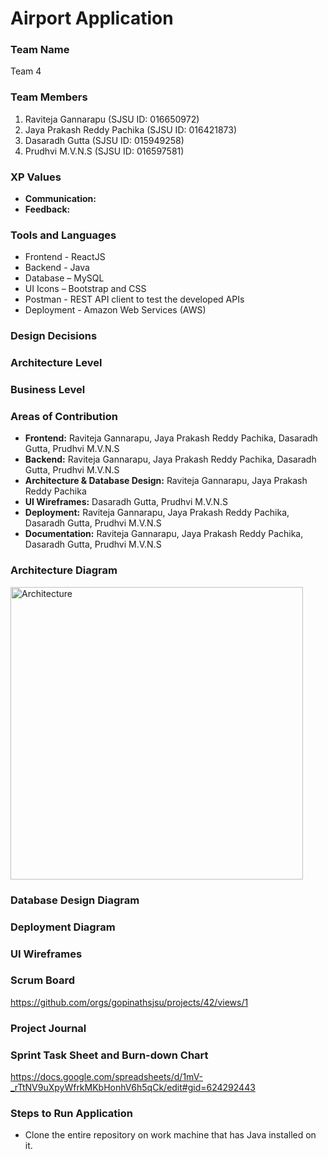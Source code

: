 
# Airport Application

### Team Name
Team 4

### Team Members
1. Raviteja Gannarapu (SJSU ID: 016650972)
2. Jaya Prakash Reddy Pachika (SJSU ID: 016421873)
3. Dasaradh Gutta (SJSU ID: 015949258)
4. Prudhvi M.V.N.S (SJSU ID: 016597581)

### XP Values
- **Communication:**  
- **Feedback:**

### Tools and Languages
- Frontend - ReactJS
- Backend - Java
- Database – MySQL
- UI Icons – Bootstrap and CSS
- Postman - REST API client to test the developed APIs
- Deployment - Amazon Web Services (AWS)

### Design Decisions

### Architecture Level

### Business Level 


### Areas of Contribution
- **Frontend:** Raviteja Gannarapu, Jaya Prakash Reddy Pachika, Dasaradh Gutta, Prudhvi M.V.N.S
- **Backend:** Raviteja Gannarapu, Jaya Prakash Reddy Pachika, Dasaradh Gutta, Prudhvi M.V.N.S
- **Architecture & Database Design:** Raviteja Gannarapu, Jaya Prakash Reddy Pachika
- **UI Wireframes:** Dasaradh Gutta, Prudhvi M.V.N.S
- **Deployment:** Raviteja Gannarapu, Jaya Prakash Reddy Pachika, Dasaradh Gutta, Prudhvi M.V.N.S
- **Documentation:** Raviteja Gannarapu, Jaya Prakash Reddy Pachika, Dasaradh Gutta, Prudhvi M.V.N.S


### Architecture Diagram
<img width="468" alt="Architecture" src="https://user-images.githubusercontent.com/87602109/205535302-03af3b7b-22ab-4cee-8df0-d358d4fd474b.png">


### Database Design Diagram


### Deployment Diagram


### UI Wireframes


### Scrum Board
https://github.com/orgs/gopinathsjsu/projects/42/views/1



### Project Journal


### Sprint Task Sheet and Burn-down Chart
https://docs.google.com/spreadsheets/d/1mV-_rTtNV9uXpyWfrkMKbHonhV6h5qCk/edit#gid=624292443


### Steps to Run Application
- Clone the entire repository on work machine that has Java installed on it.




